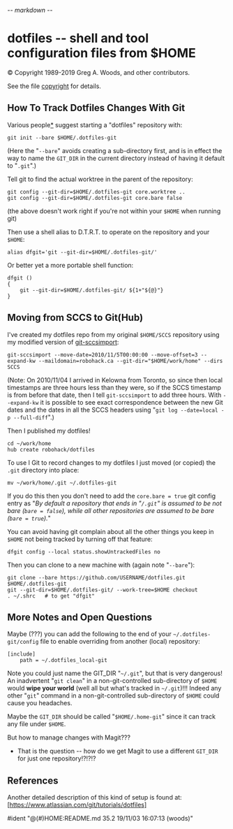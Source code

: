 -*- markdown -*-

# dotfiles -- shell and tool configuration files from $HOME

:copyright: Copyright 1989-2019 Greg A. Woods, and other contributors.

See the file [copyright](copyright) for details.


## How To Track Dotfiles Changes With Git

Various people[*](#references) suggest starting a "dotfiles" repository with:

	git init --bare $HOME/.dotfiles-git

(Here the "`--bare`" avoids creating a sub-directory first, and is in
effect the way to name the `GIT_DIR` in the current directory instead of
having it default to "`.git`".)

Tell git to find the actual worktree in the parent of the repository:

	git config --git-dir=$HOME/.dotfiles-git core.worktree ..
	git config --git-dir=$HOME/.dotfiles-git core.bare false

(the above doesn't work right if you're not within your `$HOME` when
running git)

Then use a shell alias to D.T.R.T. to operate on the repository and your
`$HOME`:

	alias dfgit='git --git-dir=$HOME/.dotfiles-git/'

Or better yet a more portable shell function:

	dfgit ()
	{
		git --git-dir=$HOME/.dotfiles-git/ ${1+"${@}"}
	}


## Moving from SCCS to Git(Hub)

I've created my dotfiles repo from my original `$HOME/SCCS` repository
using my modified version of
[git-sccsimport](https://github.com/robohack/git-sccsimport):

	git-sccsimport --move-date=2010/11/5T00:00:00 --move-offset=3 --expand-kw --maildomain=robohack.ca --git-dir="$HOME/work/home" --dirs SCCS

(Note:  On 2010/11/04 I arrived in Kelowna from Toronto, so since then
local timestamps are three hours less than they were, so if the SCCS
timestamp is from before that date, then I tell `git-sccsimport` to add
three hours.  With `--expand-kw` it is possible to see exact
correspondence between the new Git dates and the dates in all the SCCS
headers using "`git log --date=local -p --full-diff`".)

Then I published my dotfiles!

	cd ~/work/home
	hub create robohack/dotfiles

To use I Git to record changes to my dotfiles I just moved (or copied)
the `.git` directory into place:

	mv ~/work/home/.git ~/.dotfiles-git

If you do this then you don't need to add the `core.bare = true` git
config entry as "_By default a repository that ends in "`/.git`" is
assumed to be not bare (`bare = false`), while all other repositories
are assumed to be bare (`bare = true`)._"

You can avoid having git complain about all the other things you keep in
`$HOME` not being tracked by turning off that feature:

	dfgit config --local status.showUntrackedFiles no

Then you can clone to a new machine with (again note "`--bare`"):

	git clone --bare https://github.com/USERNAME/dotfiles.git $HOME/.dotfiles-git
	git --git-dir=$HOME/.dotfiles-git/ --work-tree=$HOME checkout
	. ~/.shrc	# to get "dfgit"


## More Notes and Open Questions

Maybe (???) you can add the following to the end of your
`~/.dotfiles-git/config` file to enable overriding from another (local)
repository:

	[include]
		path = ~/.dotfiles_local-git

Note you could just name the GIT_DIR "`~/.git`", but that is very
dangerous!  An inadvertent "`git clean`" in a non-git-controlled
sub-directory of `$HOME` would **wipe your world** (well all but what's
tracked in `~/.git`)!!!  Indeed any other "`git`" command in a
non-git-controlled sub-directory of `$HOME` could cause you headaches.

Maybe the `GIT_DIR` should be called "`$HOME/.home-git`" since it can track
any file under `$HOME`.

But how to manage changes with Magit???

- That is the question -- how do we get Magit to use a different `GIT_DIR`
  for just one repository!?!?!?


## References

Another detailed description of this kind of setup is found at:
[https://www.atlassian.com/git/tutorials/dotfiles]

#ident	"@(#)HOME:README.md	35.2	19/11/03 16:07:13 (woods)"

